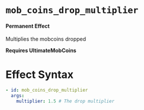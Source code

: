 # `mob_coins_drop_multiplier`
#### Permanent Effect

Multiplies the mobcoins dropped

**Requires UltimateMobCoins**

# Effect Syntax
```yaml
- id: mob_coins_drop_multiplier
  args:
    multiplier: 1.5 # The drop multiplier
```
